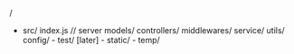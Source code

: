 /
   - src/
        index.js // server
        models/
        controllers/
        middlewares/
        service/
        utils/
        config/
    - test/ [later]
    - static/
    - temp/